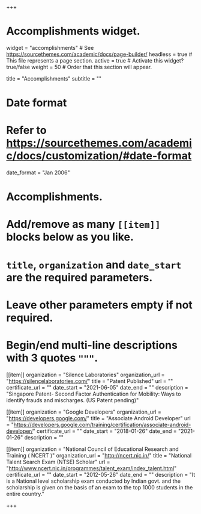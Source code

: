 +++
# Accomplishments widget.
widget = "accomplishments"  # See https://sourcethemes.com/academic/docs/page-builder/
headless = true  # This file represents a page section.
active = true  # Activate this widget? true/false
weight = 50  # Order that this section will appear.

title = "Accomplish&shy;ments"
subtitle = ""

# Date format
#   Refer to https://sourcethemes.com/academic/docs/customization/#date-format
date_format = "Jan 2006"

# Accomplishments.
#   Add/remove as many `[[item]]` blocks below as you like.
#   `title`, `organization` and `date_start` are the required parameters.
#   Leave other parameters empty if not required.
#   Begin/end multi-line descriptions with 3 quotes `"""`.

[[item]]
  organization = "Silence Laboratories"
  organization_url = "https://silencelaboratories.com/"
  title = "Patent Published"
  url = ""
  certificate_url = ""
  date_start = "2021-06-05"
  date_end = ""
  description = "Singapore Patent- Second Factor Authentication for Mobility:  Ways to identify frauds and mischarges. (US Patent pending)"

[[item]]
  organization = "Google Developers"
  organization_url = "https://developers.google.com/"
  title = "Associate Android Developer"
  url = "https://developers.google.com/training/certification/associate-android-developer/"
  certificate_url = ""
  date_start = "2018-01-26"
  date_end = "2021-01-26"
  description = ""

[[item]]
  organization = "National Council of Educational Research and Training ( NCERT )"
  organization_url = "http://ncert.nic.in/"
  title = "National Talent Search Exam (NTSE) Scholar"
  url = "http://www.ncert.nic.in/programmes/talent_exam/index_talent.html"
  certificate_url = ""
  date_start = "2012-05-26"
  date_end = ""
  description = "It is a National level scholarship exam conducted by Indian govt. and the scholarship is given on the basis of an exam to the top 1000 students in the entire country."


+++
